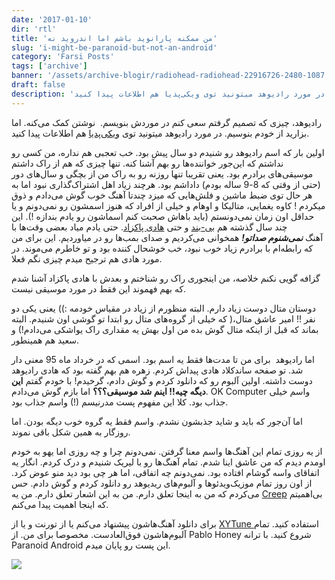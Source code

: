 ```yaml
---
date: '2017-01-10'
dir: 'rtl'
title: 'من ممکنه پارانوید باشم اما اندروید نه'
slug: 'i-might-be-paranoid-but-not-an-android'
category: 'Farsi Posts'
tags: ['archive']
banner: '/assets/archive-blogir/radiohead-radiohead-22916726-2480-1087.jpg'
draft: false
description: 'رادیوهد، چیزی که تصمیم گرفتم سعی کنم در موردش بنویسم.  نوشتن کمک می‌کنه. اما بزارید از خودم بنوسیم. در مورد رادیوهد میتونید توی ویکی‌پدیا هم اطلاعات پیدا کنید.'
---
```


رادیوهد، چیزی که تصمیم گرفتم سعی کنم در موردش بنویسم.  نوشتن کمک می‌کنه. اما بزارید از خودم بنوسیم. در مورد رادیوهد میتونید توی [ویکی‌پدیا](https://fa.wikipedia.org/wiki/%D8%B1%DB%8C%D8%AF%DB%8C%D9%88%D9%87%D8%AF) هم اطلاعات پیدا کنید.

اولین بار که اسم رادیوهد رو شنیدم دو سال پیش بود. خب تعجبی هم نداره، من کسی رو نداشتم که این‌جور خواننده‌ها رو بهم آشنا کنه. تنها چیزی که هم از راک داشتم موسیقی‌های برادرم بود. یعنی تقریبا تنها روزنه رو به راک من از بچگی و سال‌های دور (حتی از وقتی که 8-9 ساله بودم) داداشم بود. هرچند زیاد اهل اشتراک‌گذاری نبود اما به هر حال توی ضبط ماشین و فلش‌هایی که میزد چندتا آهنگ خوب گوش می‌دادم و ذوق میکردم ! کاوه یغمایی، متالیکا و اوهام و خیلی از افراد که هنوز اسمشون رو نمی‌دونم و یا حداقل اون زمان نمی‌دونستم (باید باهاش صحبت کنم اسماشون رو یادم بندازه !). این چند سال گذشته هم [بی-بند](https://b-bandmusic.com/) و حتی [هادی پاکزاد](https://fa.wikipedia.org/wiki/%D9%87%D8%A7%D8%AF%DB%8C_%D9%BE%D8%A7%DA%A9%D8%B2%D8%A7%D8%AF). حتی یادم میاد بعضی وقت‌ها با آهنگ **_نمی‌شنوم صداتو!_** همخوانی می‌کردیم و صدای بمب‌ها رو در میاوردیم. این برای من که رابطه‌ام با برادرم زیاد خوب نبود، خب خوشحال کننده بود و تو خاطرم می‌موند. در مورد هادی هم ترجیح میدم چیزی نگم فعلا.

گزافه گویی نکنم خلاصه، من اینجوری راک رو شناختم و بعدش با هادی پاکزاد آشنا شدم که بهم فهموند این فقط در مورد موسیقی نیست.

دوستان متال دوست زیاد دارم. البته منظورم از زیاد در مقیاس خودمه :)) یعنی یکی دو نفر !! امیر عاشق متال،( که خیلی از گروه‌های متال رو ابتدا تو گوشی اون شنیدم. البته بماند که قبل از اینکه متال گوش بده من اول بهش یه مقداری راک یواشکی می‌دادم!) و سعید هم همینطور.

اما رادیوهد  برای من تا مدت‌‌ها فقط یه اسم بود. اسمی که در خرداد ماه 95 معنی دار شد. تو صفحه ساندکلاد هادی پیداش کردم. زهره هم بهم گفته بود که هادی رادیوهد دوست داشته. اولین آلبوم رو که دانلود کردم و گوش دادم، گرخیدم! با خودم گفتم **این دیگه چیه!!‌ اینم شد موسیقی؟؟؟‌** اما بازم گوش می‌دادم. OK Computer واسم خیلی جذاب بود. کلا این مفهوم پست مدرنیسم (!) واسم جذاب بود.

اما آن‌جور که باید و شاید جذبشون نشدم. واسم فقط یه گروه خوب دیگه بودن. اما روزگار به همین شکل باقی نموند.

از یه روزی تمام این آهنگ‌ها واسم معنا گرفتن. نمی‌دونم چرا و چه روزی اما یهو به خودم اومدم دیدم که من عاشق اینا شدم. تمام آهنگ‌ها رو با لیریک شنیدم و درک کردم. انگار یه اتفاقای واسه گوشام افتاده بود. نمی‌دونم چه اتفاقی،‌ اما هر چی بود دید منو عوض کرد. از اون روز تمام موزیک‌ویدئوها و آلبوم‌های ریدیوهد رو دانلود کردم و گوش دادم. حس می‌کردم که من به اینجا تعلق دارم. من به این اشعار تعلق دارم. من یه [Creep](https://www.youtube.com/watch?v=XFkzRNyygfk) بی‌اهمیتم که اینجا اهمیت پیدا می‌کنم.

برای دانلود آهنگ‌هاشون پیشنهاد می‌کنم یا از تورنت و یا از [XYTune ](http://discogs.xytune.com/radiohead-discography/)استفاده کنید. تمام آلبوم‌‌هاشون فوق‌العادست. مخصوصا برای من. از Pablo Honey شروع کنید. با ترانه Paranoid Android این پست رو پایان میدم.

![](https://blog.ir/media/script/tiny_mce/themes/advanced/img/trans.gif)
